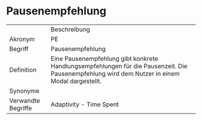 # Pausenempfehlung

<link-summary rel="summary"/>
<card-summary rel="summary"/>
<web-summary rel="summary"/>


<table>
    <tr>
        <td></td>
        <td>Beschreibung</td>
    </tr>
    <tr>
        <td>Akronym</td>
        <td>PE</td>
    </tr>
    <tr>
        <td>Begriff</td>
        <td>Pausenempfehlung</td>
    </tr>
    <tr>
        <td>Definition</td>
        <td id="summary">Eine Pausenempfehlung gibt konkrete Handlungsempfehlungen für die Pausenzeit. Die Pausenempfehlung wird dem Nutzer in einem Modal dargestellt. </td>
    </tr>
   <tr>
        <td>Synonyme</td>
        <td></td>
    </tr>
   <tr>
        <td>Verwandte Begriffe</td>
        <td>Adaptivity - Time Spent</td>
    </tr>
</table>

